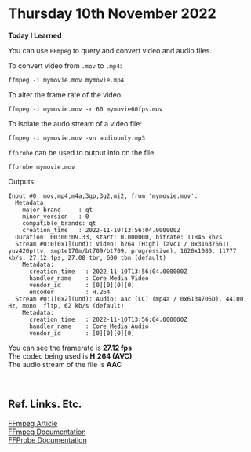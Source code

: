 # Thursday 10th November 2022

**Today I Learned**
<br>


You can use `FFmpeg` to query and convert video and audio files. <br>

To convert video from `.mov` to `.mp4`:
```
ffmpeg -i mymovie.mov mymovie.mp4
```

To alter the frame rate of the video:
```
ffmpeg -i mymovie.mov -r 60 mymovie60fps.mov
```

To isolate the audo stream of a video file:
```
ffmpeg -i mymovie.mov -vn audioonly.mp3
```

`ffprobe` can be used to output info on the file.

```
ffprobe mymovie.mov
```

Outputs:

```
Input #0, mov,mp4,m4a,3gp,3g2,mj2, from 'mymovie.mov':
  Metadata:
    major_brand     : qt
    minor_version   : 0
    compatible_brands: qt
    creation_time   : 2022-11-10T13:56:04.000000Z
  Duration: 00:00:09.33, start: 0.000000, bitrate: 11846 kb/s
  Stream #0:0[0x1](und): Video: h264 (High) (avc1 / 0x31637661), yuv420p(tv, smpte170m/bt709/bt709, progressive), 1620x1080, 11777 kb/s, 27.12 fps, 27.08 tbr, 600 tbn (default)
    Metadata:
      creation_time   : 2022-11-10T13:56:04.000000Z
      handler_name    : Core Media Video
      vendor_id       : [0][0][0][0]
      encoder         : H.264
  Stream #0:1[0x2](und): Audio: aac (LC) (mp4a / 0x6134706D), 44100 Hz, mono, fltp, 62 kb/s (default)
    Metadata:
      creation_time   : 2022-11-10T13:56:04.000000Z
      handler_name    : Core Media Audio
      vendor_id       : [0][0][0][0]
```

You can see the framerate is **27.12 fps** <br>
The codec being used is **H.264 (AVC)** <br>
The audio stream of the file is **AAC**

<br>

## Ref. Links. Etc.

[FFmpeg Article](https://opensource.com/article/17/6/ffmpeg-convert-media-file-formats) <br>
[FFmpeg Documentation](https://ffmpeg.org/ffmpeg.html) <br>
[FFProbe Documentation](https://ffmpeg.org/ffprobe.html)
